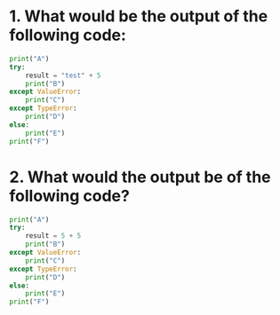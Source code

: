 # 1. What would be the output of the following code:

```python
print("A")
try:
    result = "test" + 5
    print("B")
except ValueError:
    print("C")
except TypeError:
    print("D")
else:
    print("E")
print("F")
```

# 2. What would the output be of the following code?

```python
print("A")
try:
    result = 5 + 5
    print("B")
except ValueError:
    print("C")
except TypeError:
    print("D")
else:
    print("E")
print("F")
```
